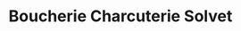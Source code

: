 ---
title: "Boucherie Charcuterie Solvet"
url: /saint-remy-les-chevreuse/boucherie-charcuterie-solvet/
shop: boucherie
---